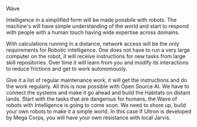 Wave

Intelligence in a simplified form will be made possbile with robots.
The machine's will have simple understanding of the world and start to respond with people with a human touch having wide expertise across domains.

With calculations running in a distance, network access will be the only requirements for Robotic intelligence. One does not have to run a very large computer 
on the robot, it will receive instructions for new tasks from large skill repositories. Over time it will learn from you and modify its interactions to reduce frictions and get to work autonomously.

Give it a list of regular maintenance work, it will get the instructions and do the work regularly. All this is now possible with Open Source AI.
We have to connect the systems and make it go ahead and build the Habitats on distant lands. 
Start with the tasks that are dangerous for humans, the Wave of robots with Intelligence is going to come soon.
We need to shore up, build your own robots to make it a simple world. 
In this case if Ultron is developed by Mega Corps,  you will have your own resistance with local Jarvis.